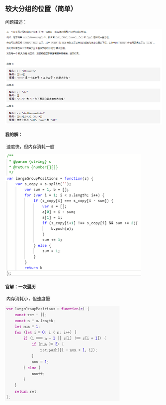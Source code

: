## 较大分组的位置（简单）

问题描述：

![image-20210106154518052](../img/image-20210106154518052.png)

#### 我的解：

​		速度快，但内存消耗一般

![image-20210106160330159](../img/image-20210106160330159.png)

#### 官解：一次遍历

​		内存消耗小，但速度慢

![image-20210106160829868](../img/image-20210106160829868.png)





